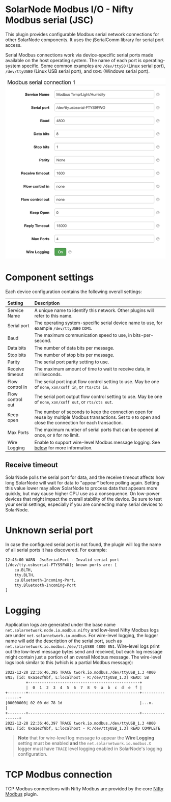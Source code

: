 # SolarNode Modbus I/O - Nifty Modbus serial (JSC)

This plugin provides configurable Modbus serial network connections for other SolarNode components.
It uses the jSerialComm library for serial port access.

Serial Modbus connections work via device-specific serial ports made available on the
host operating system. The name of each port is operating-system specific. Some
common examples are `/dev/ttyS0` (Linux serial port), `/dev/ttyUSB0` (Linux USB serial
port), and `COM1` (Windows serial port).

![Modbus serial settings](docs/modbus-serial-settings.png)

# Component settings

Each device configuration contains the following overall settings:

| Setting            | Description |
|:-------------------|:------------|
| Service Name       | A unique name to identify this network. Other plugins will refer to this name. |
| Serial port        | The operating system-specific serial device name to use, for example `/dev/ttyUSB0` `COM1`. |
| Baud               | The maximum communication speed to use, in bits-per-second. |
| Data bits          | The number of data bits per message. |
| Stop bits          | The number of stop bits per message. |
| Parity             | The serial port parity setting to use. |
| Receive timeout    | The maximum amount of time to wait to receive data, in milliseconds. |
| Flow control in    | The serial port input flow control setting to use. May be one of `none`, `xon/xoff in`, or `rts/cts in`. |
| Flow control out   | The serial port output flow control setting to use. May be one of `none`, `xon/xoff out`, or `rts/cts out`. |
| Keep open          | The number of seconds to keep the connection open for reuse by multiple Modbus transactions. Set to `0` to open and close the connection for each transaction. |
| Max Ports          | The maximum number of serial ports that can be opened at once, or `0` for no limit. |
| Wire Logging       | Enable to support wire-level Modbus message logging. See [below](#logging) for more information. |


## Receive timeout

SolarNode polls the serial port for data, and the receive timeout affects how long SolarNode will wait for data to
"appear" before polling again. Setting this value lower may allow SolarNode to process data that appears more quickly,
but may cause higher CPU use as a consequence. On low-power devices that might impact the overall stability of the
device. Be sure to test your serial settings, especially if you are connecting many serial devices to SolarNode.

# Unknown serial port

In case the configured serial port is not found, the plugin will log the name of all serial ports
it has discovered. For example:

```
12:45:00 WARN  JscSerialPort - Invalid serial port [/dev/tty.usbserial-FTYS9FWO]; known ports are: [
	cu.BLTH,
	tty.BLTH,
	cu.Bluetooth-Incoming-Port,
	tty.Bluetooth-Incoming-Port
]
```

# Logging

Application logs are generated under the base name `net.solarnetwork.node.io.modbus.nifty` and
low-level Nifty Modbus logs are under `net.solarnetwork.io.modbus`. For wire-level logging, the
logger name will add the description of the serial port, such as
`net.solarnetwork.io.modbus./dev/ttyUSB0 4800 8N1`. Wire-level logs print out the low-level
message bytes send and received, but each log message might contain just a portion of an overall
Modbus message. The wire-level logs look similar to this (which is a partial Modbus message):

```
2022-12-20 22:36:46,395 TRACE twork.io.modbus./dev/ttyUSB_1.3 4800 8N1; [id: 0xa1e2f8bf, L:localhost - R:/dev/ttyUSB_1.3] READ: 5B
         +-------------------------------------------------+
         |  0  1  2  3  4  5  6  7  8  9  a  b  c  d  e  f |
+--------+-------------------------------------------------+----------------+
|00000000| 02 00 dd 78 1d                                  |...x.           |
+--------+-------------------------------------------------+----------------+
2022-12-20 22:36:46,397 TRACE twork.io.modbus./dev/ttyUSB_1.3 4800 8N1; [id: 0xa1e2f8bf, L:localhost - R:/dev/ttyUSB_1.3] READ COMPLETE
```

> **Note** that for wire-level log message to appear the **Wire Logging** setting must be enabled
> **and** the `net.solarnetwork.io.modbus.X` logger must have `TRACE` level logging enabled in
> SolarNode's logging configuration.

# TCP Modbus connection

TCP Modbus connections with Nifty Modbus are provided by the core
[Nifty Modbus](../net.solarnetwork.node.io.modbus.nifty) plugin.
